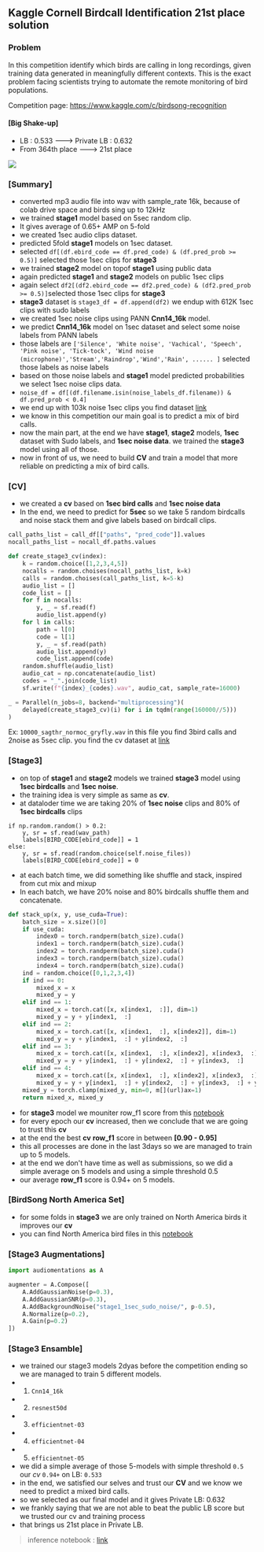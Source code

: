 ## Kaggle Cornell Birdcall Identification 21st place solution

### Problem

In this competition identify which birds are calling in long recordings, given training data generated in meaningfully different contexts. This is the exact problem facing scientists trying to automate the remote monitoring of bird populations.

Competition page: https://www.kaggle.com/c/birdsong-recognition 

#### [Big Shake-up]
- LB : 0.533 ---> Private LB : 0.632
- From 364th place ---> 21st place

![](https://www.googleapis.com/download/storage/v1/b/kaggle-forum-message-attachments/o/inbox%2F2058044%2F0725e3d4482b444098f50d6df08441ef%2FScreenshot%20from%202020-09-16%2006-20-45.png?generation=1600217490267914&alt=media)


### [Summary]

- converted mp3 audio file into wav with sample_rate 16k, because of colab drive space and birds sing up to 12kHz
- we trained **stage1** model based on 5sec random clip.
- It gives average of 0.65+ AMP on 5-fold
- we created 1sec audio clips dataset.
- predicted 5fold **stage1** models on 1sec dataset.
- selected `df[(df.ebird_code == df.pred_code) & (df.pred_prob >= 0.5)]` selected those 1sec clips for **stage3**
-  we trained **stage2** model on topof **stage1** using public data
- again predicted **stage1** and **stage2** models on public 1sec clips
- again select `df2[(df2.ebird_code == df2.pred_code) & (df2.pred_prob >= 0.5)]`selected those 1sec clips for **stage3**
- **stage3** dataset is `stage3_df = df.append(df2)` we endup with 612K 1sec clips with sudo labels
- we created 1sec noise clips using PANN **Cnn14_16k** model.
- we predict **Cnn14_16k** model on 1sec dataset and select some noise labels from PANN labels 
- those labels are `['Silence', 'White noise', 'Vachical', 'Speech', 'Pink noise', 'Tick-tock', 'Wind noise (microphone)','Stream','Raindrop','Wind','Rain', ...... ]` selected those labels as noise labels
- based on those noise labels and **stage1** model predicted probabilities we select 1sec noise clips data.
- `noise_df = df[(df.filename.isin(noise_labels_df.filename)) & df.pred_prob < 0.4]`
- we end up with 103k noise 1sec clips you find dataset [link](https://www.kaggle.com/gopidurgaprasad/birdsong-stage1-1sec-sudo-noise)
- we know in this competition our main goal is to predict a mix of bird calls.
- now the main part, at the end we have **stage1**, **stage2** models, **1sec** dataset with Sudo labels, and **1sec noise data**. we trained the **stage3** model using all of those.
- now in front of us, we need to build **CV** and train a model that more reliable on predicting a mix of bird calls.

### [CV]
- we created a **cv** based on **1sec bird calls** and **1sec noise data**
- In the end, we need to predict for **5sec** so we take 5 random birdcalls and noise stack them and give labels based on birdcall clips.

```python
call_paths_list = call_df[["paths", "pred_code"]].values
nocall_paths_list = nocall_df.paths.values

def create_stage3_cv(index):
    k = random.choice([1,2,3,4,5])
    nocalls = random.choises(nocall_paths_list, k=k)
    calls = random.choises(call_paths_list, k=5-k)
    audio_list = []
    code_list = []
    for f in nocalls:
        y, _ = sf.read(f)
        audio_list.append(y)
    for l in calls:
        path = l[0]
        code = l[1]
        y, _ = sf.read(path)
        audio_list.append(y)
        code_list.append(code)
    random.shuffle(audio_list)
    audio_cat = np.concatenate(audio_list)
    codes = "_".join(code_list)
    sf.write(f"{index}_{codes}.wav", audio_cat, sample_rate=16000)

_ = Parallel(n_jobs=8, backend="multiprocessing")(
    delayed(create_stage3_cv)(i) for i in tqdm(range(160000//5)))
)
```

Ex: `10000_sagthr_normoc_gryfly.wav` in this file you find 3bird calls and 2noise as 5sec clip.
you find the cv dataset at [link](https://www.kaggle.com/gopidurgaprasad/birdsong-stage3-cv)

### [Stage3]
- on top of **stage1** and **stage2** models we trained **stage3** model using **1sec birdcalls** and **1sec noise**.
- the training idea is very simple as same as **cv**.
- at dataloder time we are taking 20% of **1sec noise** clips and 80% of **1sec birdcalls** clips
```
if np.random.random() > 0.2:
	y, sr = sf.read(wav_path)
	labels[BIRD_CODE[ebird_code]] = 1
else:
	y, sr = sf.read(random.choice(self.noise_files))
	labels[BIRD_CODE[ebird_code]] = 0
```
- at each batch time, we did something like shuffle and stack, inspired from cut mix and mixup
- In each batch, we have 20% noise and 80% birdcalls shuffle them and concatenate.
```python
def stack_up(x, y, use_cuda=True):
	batch_size = x.size()[0]
	if use_cuda:
		index0 = torch.randperm(batch_size).cuda()
		index1 = torch.randperm(batch_size).cuda()
		index2 = torch.randperm(batch_size).cuda()
		index3 = torch.randperm(batch_size).cuda()
		index4 = torch.randperm(batch_size).cuda()
	ind = random.choice([0,1,2,3,4])
	if ind == 0:
		mixed_x = x
		mixed_y = y
	elif ind == 1:
		mixed_x = torch.cat([x, x[index1,  :]], dim=1)
		mixed_y = y + y[index1,  :]
	elif ind == 2:
		mixed_x = torch.cat([x, x[index1,  :], x[index2]], dim=1)
		mixed_y = y + y[index1,  :] + y[index2,  :]
	elif ind == 3:
		mixed_x = torch.cat([x, x[index1,  :], x[index2], x[index3,  :]], dim=1)
		mixed_y = y + y[index1,  :] + y[index2,  :] + y[index3,  :]
	elif ind == 4:
		mixed_x = torch.cat([x, x[index1,  :], x[index2], x[index3,  :], x[index4,  :]], dim=1)
		mixed_y = y + y[index1,  :] + y[index2,  :] + y[index3,  :] + y[index4,  :]
	mixed_y = torch.clamp(mixed_y, min=0, m[](url)ax=1)
	return mixed_x, mixed_y
```
- for **stage3** model we mouniter row_f1 score from this [notebook](https://www.kaggle.com/shonenkov/competition-metrics) 
- for every epoch our **cv** increased, then we conclude that we are going to trust this **cv**
- at the end the best **cv** **row_f1** score in between **[0.90 - 0.95]**
- this all processes are done in the last 3days so we are managed to train up to 5 models.
- at the end we don't have time as well as submissions, so we did a simple average on 5 models and using a simple threshold 0.5
- our average **row_f1** score is 0.94+ on 5 models.
### [BirdSong North America Set]
- for some folds in  **stage3** we are only trained on North America birds it improves our **cv**
- you can find North America bird files in this [notebook](https://www.kaggle.com/seshurajup/birdsong-north-america-set-stage-3) 

### [Stage3 Augmentations]
```python
import audiomentations as A

augmenter = A.Compose([
	A.AddGaussianNoise(p=0.3),
	A.AddGaussianSNR(p=0.3),
	A.AddBackgroundNoise("stage1_1sec_sudo_noise/", p-0.5),
	A.Normalize(p=0.2),
	A.Gain(p=0.2)
])
```

### [Stage3 Ensamble]
- we trained our stage3 models 2dyas before the competition ending so we are managed to train 5 different models.
- 1. `Cnn14_16k`
- 2. `resnest50d`
- 3. `efficientnet-03`
- 4. `efficientnet-04`
- 5. `efficientnet-05`
- we did a simple average of those 5-models with simple threshold `0.5` our *cv* `0.94+` on LB: `0.533`
- in the end, we satisfied our selves and trust our **CV** and we know we need to predict a mixed bird calls.
- so we selected as our final model and it gives Private LB: 0.632 
- we frankly saying that we are not able to beat the public LB score but we trusted our cv and training process
- that brings us 21st place in Private LB.

> inference notebook : [link](https://www.kaggle.com/gopidurgaprasad/birdcall-stage3-final)